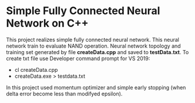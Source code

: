 # Simple Fully Connected Neural Network on C++
This project realizes simple fully connected neural network.
This neural network train to evaluate NAND operation.
Neural network topology and training set generated by file __createData.cpp__ and saved to __testData.txt__. 
To create txt file use Developer command prompt for VS 2019: 
- cl createData.cpp
- createData.exe > testdata.txt

In this project used momentum optimizer and simple early stopping (when delta error become less than modifyed epsilon).
